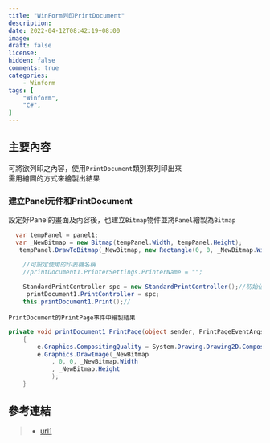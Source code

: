 ```yaml
---
title: "WinForm列印PrintDocument"
description:
date: 2022-04-12T08:42:19+08:00
image: 
draft: false
license: 
hidden: false
comments: true
categories:
    - Winform
tags: [
    "Winform",
    "C#",
]
---
```


## 主要內容

可將欲列印之內容，使用`PrintDocument`類別來列印出來  
需用繪圖的方式來繪製出結果  

### 建立Panel元件和PrintDocument

設定好Panel的畫面及內容後，也建立`Bitmap`物件並將`Panel`繪製為`Bitmap`  

```C#
  var tempPanel = panel1;
  var _NewBitmap = new Bitmap(tempPanel.Width, tempPanel.Height);
   tempPanel.DrawToBitmap(_NewBitmap, new Rectangle(0, 0, _NewBitmap.Width, _NewBitmap.Height));

    //可設定使用的印表機名稱
    //printDocument1.PrinterSettings.PrinterName = "";
    
    StandardPrintController spc = new StandardPrintController();//初始化列印控制器不跳列印中
     printDocument1.PrintController = spc;
    this.printDocument1.Print();//

```

`PrintDocument的PrintPage事件中繪製結果`

```C#
private void printDocument1_PrintPage(object sender, PrintPageEventArgs e)
    {
        e.Graphics.CompositingQuality = System.Drawing.Drawing2D.CompositingQuality.HighSpeed;//品質
        e.Graphics.DrawImage(_NewBitmap
            , 0, 0, _NewBitmap.Width
            , _NewBitmap.Height
            );
    }   

```

## 參考連結

>* [url1](https://www.itread01.com/content/1550175511.html)